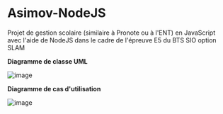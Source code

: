 # Asimov-NodeJS

Projet de gestion scolaire (similaire à Pronote ou à l'ENT) en JavaScript avec l'aide de NodeJS dans le cadre de l'épreuve E5 du BTS SIO option SLAM

**Diagramme de classe UML**

![image](https://user-images.githubusercontent.com/102042317/226181560-88720608-07c3-4dbd-8b8e-1da0c6993cd9.png)

**Diagramme de cas d'utilisation**

![image](https://user-images.githubusercontent.com/102042317/226182031-f0cf5cf4-1509-4b82-91c3-29d2e0b839d9.png)


